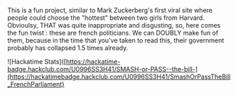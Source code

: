 This is a fun project, similar to Mark Zuckerberg's first viral site where people could choose the "hottest" between two girls from Harvard. Obvioulsy, THAT was quite inappropriate and disgusting, so, here comes the fun twist : these are french politicians. We can DOUBLY make fun of them, because in the time that you've taken to read this, their government probably has collapsed 1.5 times already.

![Hackatime Stats]([https://hackatime-badge.hackclub.com/U0996SS3H41/SMASH-or-PASS--the-bill-](https://hackatimebadge.hackclub.com/U0996SS3H41/SmashOrPassTheBill_FrenchParliament)
